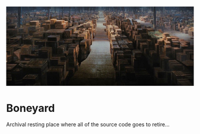 ![alt text](https://github.com/secureailabs/Boneyard/blob/master/Logo.jpeg?raw=true)
# Boneyard
Archival resting place where all of the source code goes to retire...
